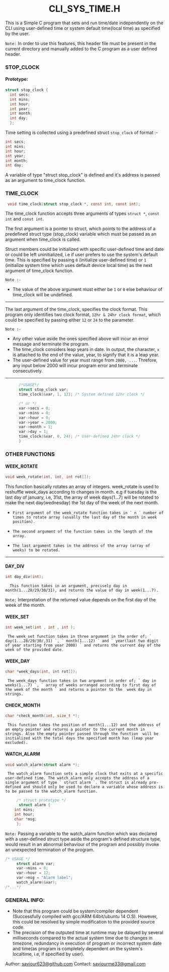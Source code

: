 # <div align="center"> CLI_SYS_TIME.H </div>
This is a Simple C program that sets and run time/date independently on the CLI using user-defined time or system default time(local time) as specified by the user.

` Note: ` In order to use this features, this header file must be present in the current directory and manually added to the C program as a user defined header.

### STOP_CLOCK
#### Prototype:
  ``` C
struct stop_clock {
	int secs;
	int mins;
	int hour;
	int year;
	int month;
	int day;
	};
 ```
Time setting is collected using a predefined struct `stop_clock` of format :-
``` C
int secs;
int mins;
int hour;
int year;
int month;
int day;
```
<div align="left"> A variable of type "struct stop_clock" is defined and it's address is passed as an argument to time_clock function. </div>

### TIME_CLOCK
``` C
 void time_clock(struct stop_clock *, const int, const int);
```

The time_clock function accepts three arguments of types ` struct * `, ` const int ` and ` const int `.

The first argument is a pointer to struct, which points to the address of a predefined struct type (stop_clock) variable which must be passed as an argument when time_clock is called.

Struct members could be initialized with specific user-defined time and date or could be left uninitialized, i.e if user prefers to use the system's default time. This is specified by passing ` 0 ` (initialize user-defined time) or ` 1 ` (initialize system time which uses default device local time) as the next argument of time_clock function.

` Note :- `
* The value of the above argument must either be ` 1 ` or ` 0 ` else behaviour of time_clock will be undefined.
***
The last argument of the time_clock, specifies the clock format. This program only identifies two clock format, ` 12hr & 24hr clock format `, which could be specified by passing either ` 12 ` or ` 24 ` to the parameter.

` Note :- `
*	Any other value aside the ones specified above will incur an error message and terminate the program.
*	The time_clock considers leap years in date. In output, the character, ` x ` is attached to the end of the value, year, to signify that it is a leap year.
*	The user-defined value for year must range from ` 2000, ... `. Threfore, any input below 2000 will incur program error and terminate consecutively.
***

``` C {
      /*USAGE*/
      struct stop_clock var;
      time_clock(&var, 1, 12); /* System defined 12hr clock */

      /* or */
      var->secs = 0;
      var->mins = 0;
      var->hour = 0;
      var->year = 2000;
      var->month = 1;
      var->day = 1;
      time_clock(&var, 0, 24); /* User-defined 24hr clock */
      }
```
### OTHER FUNCTIONS

 #### WEEK_ROTATE
``` C
void week_rotate(int, int, int rot[]);
```
This function basically rotates an array of integers. week_rotate is used to reshuffle week_days according to changes in month. e.g if tuesday is the last day of january, i.e, 31st, the array of week days(1...7) will be rotated to make the next day(wednesday) the 1st day of the week of the next month.
*     First argument of the week_rotate function takes in ` n ` number of times to rotate array (usually the last day of the month in week positíon).
*     The second argument of the function takes in the length of the array.
*     The last argument takes in the address of the array (array of weeks) to be rotated.
***

 #### DAY_DIV
```C
int day_div(int);
```
      This function takes in an argument, precisely day in month(1...28/29/30/31), and returns the value of day in week(1...7).

` Note: ` Interpretation of the returned value depends on the first day of the week of the month.

####  WEEK_SET
``` C
int week_set(int , int , int );
```
     The week_set function takes in three argumemt in the order of; ` day(1...28/29/30/,31) `, ` month(1...12) ` and ` year(last two digit of year starting from year 2000) ` and returns the current day of the wéek of the provided date.

#### WEEK_DAY
``` C
char *week_days(int, int rot[]);
```
     The week_days function takes in two argument in order of; ` day in weeks(1...7) `, ` array of weeks arranged according to first day of the week of the month ` and returns a pointer to the  week day in strings.

#### CHECK_MONTH
``` C
char *check_month(int, size_t *);
```
     This function takes the position of month(1...12) and the address of an empty pointer and returns a pointer to the current month in strings. Also the empty pointer passed through the function  will be initialized with the total days the specified month has (leap year excluded).

#### WATCH_ALARM
``` C
void watch_alarm(struct alarm *);
```
     The watch_alarm function sets a simple clock that exits at a specific user-defined time. The watch_alarm only accepts the address of a single argument of type ` struct alarm `. The struct is already pre-defined and should only be used to declare a variable whose address is to be passed to the watch_alarm function.
``` C
     /* struct prototype */
      struct alarm {
	int mins;
	int hour;
	char *msg;
     };
```

` Note: ` Passing a variable to the watch_alarm function which was declared with a user-defined struct type aside the program's defined structure type, would result in an abnormal behaviour of the program and possibly invoke an unexpected termination of the program.
``` C
/* USAGE */
   	 struct alarm var;
	 var->mins = 0;
	 var->hour = 12;
	 var->msg = "Alarm label";
	 watch_alarm(&var);
/*...*/
```

### GENERAL INFO:
-	Note that this program could be system/compiler dependent (Successfully compiled with gcc/ARM 64bit/ubuntu 14 O.S). However, this could be resolved by simple modification to the provided source code.
-	The precision of the outputed time at runtime may be dalayed by several milliseconds compared to the actual system time due to changes in timezone, redundancy in execution of program or incorrect system date and time(as program is completely dependent on the system's localtime, i.e, if specified by user).

Author: saviour623@github.com
Contact: saviourme33@gmail.com

